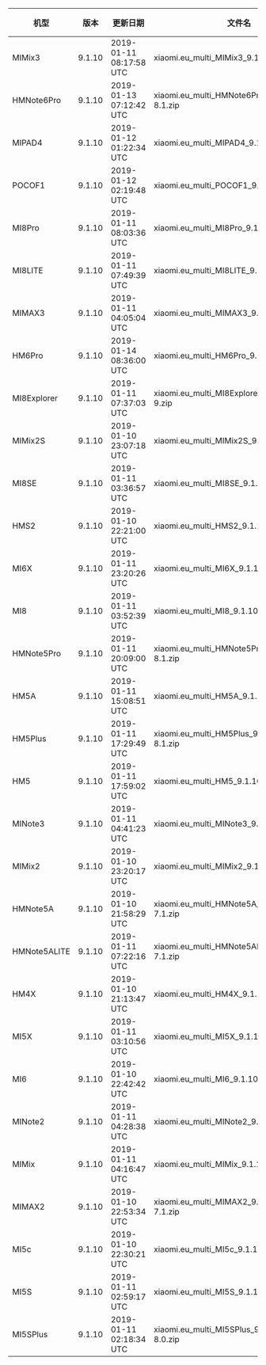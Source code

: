 | 机型 | 版本 | 更新日期 | 文件名 | 大小 | 下载链接 |
| ---- | ---- | ---- | ---- | ---- | ---- |
| MIMix3 | 9.1.10 | 2019-01-11 08:17:58 UTC | xiaomi.eu_multi_MIMix3_9.1.10_v10-9.zip | 1.7 GB | [SourceForge](https://sourceforge.net/projects/xiaomi-eu-multilang-miui-roms/files/xiaomi.eu/MIUI-WEEKLY-RELEASES/9.1.10/xiaomi.eu_multi_MIMix3_9.1.10_v10-9.zip/download) |
| HMNote6Pro | 9.1.10 | 2019-01-13 07:12:42 UTC | xiaomi.eu_multi_HMNote6Pro_9.1.10_v10-8.1.zip | 1.7 GB | [SourceForge](https://sourceforge.net/projects/xiaomi-eu-multilang-miui-roms/files/xiaomi.eu/MIUI-WEEKLY-RELEASES/9.1.10/xiaomi.eu_multi_HMNote6Pro_9.1.10_v10-8.1.zip/download) |
| MIPAD4 | 9.1.10 | 2019-01-12 01:22:34 UTC | xiaomi.eu_multi_MIPAD4_9.1.10_v10-8.1.zip | 1.5 GB | [SourceForge](https://sourceforge.net/projects/xiaomi-eu-multilang-miui-roms/files/xiaomi.eu/MIUI-WEEKLY-RELEASES/9.1.10/xiaomi.eu_multi_MIPAD4_9.1.10_v10-8.1.zip/download) |
| POCOF1 | 9.1.10 | 2019-01-12 02:19:48 UTC | xiaomi.eu_multi_POCOF1_9.1.10_v10-9.zip | 1.7 GB | [SourceForge](https://sourceforge.net/projects/xiaomi-eu-multilang-miui-roms/files/xiaomi.eu/MIUI-WEEKLY-RELEASES/9.1.10/xiaomi.eu_multi_POCOF1_9.1.10_v10-9.zip/download) |
| MI8Pro | 9.1.10 | 2019-01-11 08:03:36 UTC | xiaomi.eu_multi_MI8Pro_9.1.10_v10-9.zip | 1.7 GB | [SourceForge](https://sourceforge.net/projects/xiaomi-eu-multilang-miui-roms/files/xiaomi.eu/MIUI-WEEKLY-RELEASES/9.1.10/xiaomi.eu_multi_MI8Pro_9.1.10_v10-9.zip/download) |
| MI8LITE | 9.1.10 | 2019-01-11 07:49:39 UTC | xiaomi.eu_multi_MI8LITE_9.1.10_v10-9.zip | 1.5 GB | [SourceForge](https://sourceforge.net/projects/xiaomi-eu-multilang-miui-roms/files/xiaomi.eu/MIUI-WEEKLY-RELEASES/9.1.10/xiaomi.eu_multi_MI8LITE_9.1.10_v10-9.zip/download) |
| MIMAX3 | 9.1.10 | 2019-01-11 04:05:04 UTC | xiaomi.eu_multi_MIMAX3_9.1.10_v10-9.zip | 1.5 GB | [SourceForge](https://sourceforge.net/projects/xiaomi-eu-multilang-miui-roms/files/xiaomi.eu/MIUI-WEEKLY-RELEASES/9.1.10/xiaomi.eu_multi_MIMAX3_9.1.10_v10-9.zip/download) |
| HM6Pro | 9.1.10 | 2019-01-14 08:36:00 UTC | xiaomi.eu_multi_HM6Pro_9.1.10_v10-8.1.zip | 1.4 GB | [SourceForge](https://sourceforge.net/projects/xiaomi-eu-multilang-miui-roms/files/xiaomi.eu/MIUI-WEEKLY-RELEASES/9.1.10/xiaomi.eu_multi_HM6Pro_9.1.10_v10-8.1.zip/download) |
| MI8Explorer | 9.1.10 | 2019-01-11 07:37:03 UTC | xiaomi.eu_multi_MI8Explorer_9.1.10_v10-9.zip | 1.8 GB | [SourceForge](https://sourceforge.net/projects/xiaomi-eu-multilang-miui-roms/files/xiaomi.eu/MIUI-WEEKLY-RELEASES/9.1.10/xiaomi.eu_multi_MI8Explorer_9.1.10_v10-9.zip/download) |
| MIMix2S | 9.1.10 | 2019-01-10 23:07:18 UTC | xiaomi.eu_multi_MIMix2S_9.1.10_v10-9.zip | 1.7 GB | [SourceForge](https://sourceforge.net/projects/xiaomi-eu-multilang-miui-roms/files/xiaomi.eu/MIUI-WEEKLY-RELEASES/9.1.10/xiaomi.eu_multi_MIMix2S_9.1.10_v10-9.zip/download) |
| MI8SE | 9.1.10 | 2019-01-11 03:36:57 UTC | xiaomi.eu_multi_MI8SE_9.1.10_v10-9.zip | 1.6 GB | [SourceForge](https://sourceforge.net/projects/xiaomi-eu-multilang-miui-roms/files/xiaomi.eu/MIUI-WEEKLY-RELEASES/9.1.10/xiaomi.eu_multi_MI8SE_9.1.10_v10-9.zip/download) |
| HMS2 | 9.1.10 | 2019-01-10 22:21:00 UTC | xiaomi.eu_multi_HMS2_9.1.10_v10-8.1.zip | 1.2 GB | [SourceForge](https://sourceforge.net/projects/xiaomi-eu-multilang-miui-roms/files/xiaomi.eu/MIUI-WEEKLY-RELEASES/9.1.10/xiaomi.eu_multi_HMS2_9.1.10_v10-8.1.zip/download) |
| MI6X | 9.1.10 | 2019-01-11 23:20:26 UTC | xiaomi.eu_multi_MI6X_9.1.10_v10-8.1.zip | 1.6 GB | [SourceForge](https://sourceforge.net/projects/xiaomi-eu-multilang-miui-roms/files/xiaomi.eu/MIUI-WEEKLY-RELEASES/9.1.10/xiaomi.eu_multi_MI6X_9.1.10_v10-8.1.zip/download) |
| MI8 | 9.1.10 | 2019-01-11 03:52:39 UTC | xiaomi.eu_multi_MI8_9.1.10_v10-9.zip | 1.7 GB | [SourceForge](https://sourceforge.net/projects/xiaomi-eu-multilang-miui-roms/files/xiaomi.eu/MIUI-WEEKLY-RELEASES/9.1.10/xiaomi.eu_multi_MI8_9.1.10_v10-9.zip/download) |
| HMNote5Pro | 9.1.10 | 2019-01-11 20:09:00 UTC | xiaomi.eu_multi_HMNote5Pro_9.1.10_v10-8.1.zip | 1.6 GB | [SourceForge](https://sourceforge.net/projects/xiaomi-eu-multilang-miui-roms/files/xiaomi.eu/MIUI-WEEKLY-RELEASES/9.1.10/xiaomi.eu_multi_HMNote5Pro_9.1.10_v10-8.1.zip/download) |
| HM5A | 9.1.10 | 2019-01-11 15:08:51 UTC | xiaomi.eu_multi_HM5A_9.1.10_v10-8.1.zip | 1.3 GB | [SourceForge](https://sourceforge.net/projects/xiaomi-eu-multilang-miui-roms/files/xiaomi.eu/MIUI-WEEKLY-RELEASES/9.1.10/xiaomi.eu_multi_HM5A_9.1.10_v10-8.1.zip/download) |
| HM5Plus | 9.1.10 | 2019-01-11 17:29:49 UTC | xiaomi.eu_multi_HM5Plus_9.1.10_v10-8.1.zip | 1.4 GB | [SourceForge](https://sourceforge.net/projects/xiaomi-eu-multilang-miui-roms/files/xiaomi.eu/MIUI-WEEKLY-RELEASES/9.1.10/xiaomi.eu_multi_HM5Plus_9.1.10_v10-8.1.zip/download) |
| HM5 | 9.1.10 | 2019-01-11 17:59:02 UTC | xiaomi.eu_multi_HM5_9.1.10_v10-8.1.zip | 1.3 GB | [SourceForge](https://sourceforge.net/projects/xiaomi-eu-multilang-miui-roms/files/xiaomi.eu/MIUI-WEEKLY-RELEASES/9.1.10/xiaomi.eu_multi_HM5_9.1.10_v10-8.1.zip/download) |
| MINote3 | 9.1.10 | 2019-01-11 04:41:23 UTC | xiaomi.eu_multi_MINote3_9.1.10_v10-8.1.zip | 1.6 GB | [SourceForge](https://sourceforge.net/projects/xiaomi-eu-multilang-miui-roms/files/xiaomi.eu/MIUI-WEEKLY-RELEASES/9.1.10/xiaomi.eu_multi_MINote3_9.1.10_v10-8.1.zip/download) |
| MIMix2 | 9.1.10 | 2019-01-10 23:20:17 UTC | xiaomi.eu_multi_MIMix2_9.1.10_v10-8.0.zip | 1.6 GB | [SourceForge](https://sourceforge.net/projects/xiaomi-eu-multilang-miui-roms/files/xiaomi.eu/MIUI-WEEKLY-RELEASES/9.1.10/xiaomi.eu_multi_MIMix2_9.1.10_v10-8.0.zip/download) |
| HMNote5A | 9.1.10 | 2019-01-10 21:58:29 UTC | xiaomi.eu_multi_HMNote5A_9.1.10_v10-7.1.zip | 1.3 GB | [SourceForge](https://sourceforge.net/projects/xiaomi-eu-multilang-miui-roms/files/xiaomi.eu/MIUI-WEEKLY-RELEASES/9.1.10/xiaomi.eu_multi_HMNote5A_9.1.10_v10-7.1.zip/download) |
| HMNote5ALITE | 9.1.10 | 2019-01-11 07:22:16 UTC | xiaomi.eu_multi_HMNote5ALITE_9.1.10_v10-7.1.zip | 1.3 GB | [SourceForge](https://sourceforge.net/projects/xiaomi-eu-multilang-miui-roms/files/xiaomi.eu/MIUI-WEEKLY-RELEASES/9.1.10/xiaomi.eu_multi_HMNote5ALITE_9.1.10_v10-7.1.zip/download) |
| HM4X | 9.1.10 | 2019-01-10 21:13:47 UTC | xiaomi.eu_multi_HM4X_9.1.10_v10-7.1.zip | 1.3 GB | [SourceForge](https://sourceforge.net/projects/xiaomi-eu-multilang-miui-roms/files/xiaomi.eu/MIUI-WEEKLY-RELEASES/9.1.10/xiaomi.eu_multi_HM4X_9.1.10_v10-7.1.zip/download) |
| MI5X | 9.1.10 | 2019-01-11 03:10:56 UTC | xiaomi.eu_multi_MI5X_9.1.10_v10-8.1.zip | 1.4 GB | [SourceForge](https://sourceforge.net/projects/xiaomi-eu-multilang-miui-roms/files/xiaomi.eu/MIUI-WEEKLY-RELEASES/9.1.10/xiaomi.eu_multi_MI5X_9.1.10_v10-8.1.zip/download) |
| MI6 | 9.1.10 | 2019-01-10 22:42:42 UTC | xiaomi.eu_multi_MI6_9.1.10_v10-8.0.zip | 1.5 GB | [SourceForge](https://sourceforge.net/projects/xiaomi-eu-multilang-miui-roms/files/xiaomi.eu/MIUI-WEEKLY-RELEASES/9.1.10/xiaomi.eu_multi_MI6_9.1.10_v10-8.0.zip/download) |
| MINote2 | 9.1.10 | 2019-01-11 04:28:38 UTC | xiaomi.eu_multi_MINote2_9.1.10_v10-8.0.zip | 1.4 GB | [SourceForge](https://sourceforge.net/projects/xiaomi-eu-multilang-miui-roms/files/xiaomi.eu/MIUI-WEEKLY-RELEASES/9.1.10/xiaomi.eu_multi_MINote2_9.1.10_v10-8.0.zip/download) |
| MIMix | 9.1.10 | 2019-01-11 04:16:47 UTC | xiaomi.eu_multi_MIMix_9.1.10_v10-8.0.zip | 1.4 GB | [SourceForge](https://sourceforge.net/projects/xiaomi-eu-multilang-miui-roms/files/xiaomi.eu/MIUI-WEEKLY-RELEASES/9.1.10/xiaomi.eu_multi_MIMix_9.1.10_v10-8.0.zip/download) |
| MIMAX2 | 9.1.10 | 2019-01-10 22:53:34 UTC | xiaomi.eu_multi_MIMAX2_9.1.10_v10-7.1.zip | 1.3 GB | [SourceForge](https://sourceforge.net/projects/xiaomi-eu-multilang-miui-roms/files/xiaomi.eu/MIUI-WEEKLY-RELEASES/9.1.10/xiaomi.eu_multi_MIMAX2_9.1.10_v10-7.1.zip/download) |
| MI5c | 9.1.10 | 2019-01-10 22:30:21 UTC | xiaomi.eu_multi_MI5c_9.1.10_v10-7.1.zip | 1.1 GB | [SourceForge](https://sourceforge.net/projects/xiaomi-eu-multilang-miui-roms/files/xiaomi.eu/MIUI-WEEKLY-RELEASES/9.1.10/xiaomi.eu_multi_MI5c_9.1.10_v10-7.1.zip/download) |
| MI5S | 9.1.10 | 2019-01-11 02:59:17 UTC | xiaomi.eu_multi_MI5S_9.1.10_v10-8.0.zip | 1.4 GB | [SourceForge](https://sourceforge.net/projects/xiaomi-eu-multilang-miui-roms/files/xiaomi.eu/MIUI-WEEKLY-RELEASES/9.1.10/xiaomi.eu_multi_MI5S_9.1.10_v10-8.0.zip/download) |
| MI5SPlus | 9.1.10 | 2019-01-11 02:18:34 UTC | xiaomi.eu_multi_MI5SPlus_9.1.10_v10-8.0.zip | 1.4 GB | [SourceForge](https://sourceforge.net/projects/xiaomi-eu-multilang-miui-roms/files/xiaomi.eu/MIUI-WEEKLY-RELEASES/9.1.10/xiaomi.eu_multi_MI5SPlus_9.1.10_v10-8.0.zip/download) |
